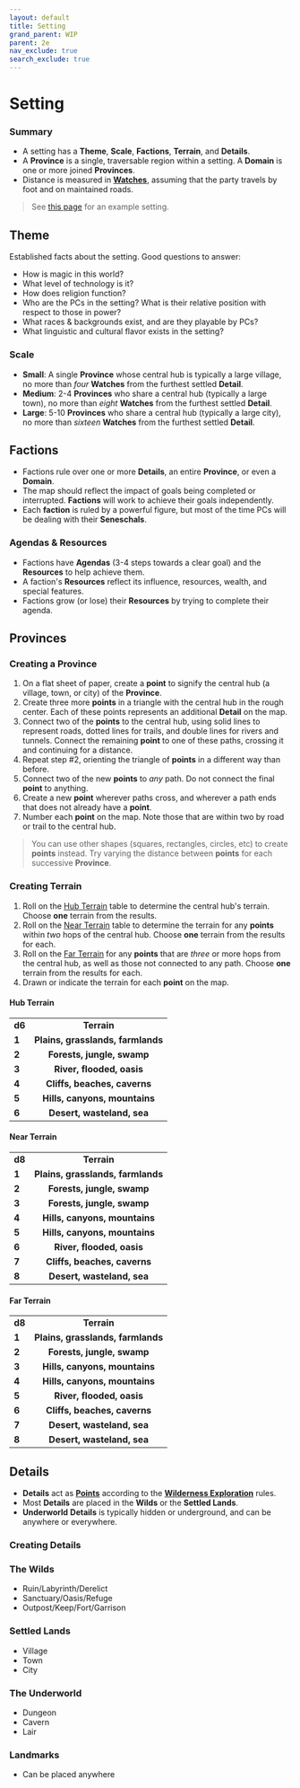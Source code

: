 ```yaml
---
layout: default
title: Setting
grand_parent: WIP
parent: 2e
nav_exclude: true
search_exclude: true
---
```


# Setting

### Summary
- A setting has a **Theme**, **Scale**, **Factions**, **Terrain**, and **Details**.
- A **Province** is a single, traversable region within a setting. A **Domain** is one or more joined **Provinces**.
- Distance is measured in [**Watches**](/wip/2e/wilderness-exploration/#travel), assuming that the party travels by foot and on maintained roads.

> See [this page](/wip/2e/example-setting) for an example setting.

## Theme
Established facts about the setting. Good questions to answer: 
- How is magic in this world?
- What level of technology is it?
- How does religion function?
- Who are the PCs in the setting? What is their relative position with respect to those in power?
- What races & backgrounds exist, and are they playable by PCs?
- What linguistic and cultural flavor exists in the setting?

### Scale
- **Small**: A single **Province** whose central hub is typically a large village, no more than _four_ **Watches** from the furthest settled **Detail**.  
- **Medium**: 2-4 **Provinces** who share a central hub (typically a large town), no more than _eight_ **Watches** from the furthest settled **Detail**.
- **Large**: 5-10 **Provinces** who share a central hub (typically a large city), no more than _sixteen_ **Watches** from the furthest settled **Detail**.

## Factions
- Factions rule over one or more **Details**, an entire **Province**, or even a **Domain**. 
- The map should reflect the impact of goals being completed or interrupted. **Factions** will work to achieve their goals independently.
- Each **faction** is ruled by a powerful figure, but most of the time PCs will be dealing with their **Seneschals**. 

### Agendas & Resources
- Factions have **Agendas** (3-4 steps towards a clear goal) and the **Resources** to help achieve them. 
- A faction's **Resources** reflect its influence, resources, wealth, and special features. 
- Factions grow (or lose) their **Resources** by trying to complete their agenda. 

## Provinces

### Creating a Province
1. On a flat sheet of paper, create a **point** to signify the central hub (a village, town, or city) of the **Province**.
2. Create three more **points** in a triangle with the central hub in the rough center. Each of these points represents an additional **Detail** on the map. 
3. Connect two of the **points** to the central hub, using solid lines to represent roads, dotted lines for trails, and double lines for rivers and tunnels. Connect the remaining **point** to one of these paths, crossing it and continuing for a distance. 
4. Repeat step #2, orienting the triangle of **points** in a different way than before. 
5. Connect two of the new **points** to _any_ path. Do not connect the final **point** to anything. 
6. Create a new **point** wherever paths cross, and wherever a path ends that does not already have a **point**. 
7. Number each **point** on the map. Note those that are within two by road or trail to the central hub. 

> You can use other shapes (squares, rectangles, circles, etc) to create **points** instead. Try varying the distance between **points** for each successive **Province**.

### Creating Terrain
1. Roll on the [Hub Terrain](#hub-terrain) table to determine the central hub's terrain. Choose **one** terrain from the results. 
2. Roll on the [Near Terrain](#near-terrain) table to determine the terrain for any **points** within _two_ hops of the central hub. Choose **one** terrain from the results for each.
3. Roll on the [Far Terrain](#far-terrain) for any **points** that are _three_ or more hops from the central hub, as well as those not connected to any path. Choose **one** terrain from the results for each.
4. Drawn or indicate the terrain for each **point** on the map.

#### Hub Terrain

|        |                                   |
| ------ | :-------------------------------: |
| **d6** |            **Terrain**            |
| **1**  | **Plains, grasslands, farmlands** |
| **2**  |    **Forests, jungle, swamp**     |
| **3**  |     **River, flooded, oasis**     |
| **4**  |   **Cliffs, beaches, caverns**    |
| **5**  |   **Hills, canyons, mountains**   |
| **6**  |   **Desert, wasteland, sea**    |

#### Near Terrain

|        |                                   |
| ------ | :-------------------------------: |
| **d8** |            **Terrain**            |
| **1**  | **Plains, grasslands, farmlands** |
| **2**  |    **Forests, jungle, swamp**     |
| **3**  |    **Forests, jungle, swamp**     |
| **4**  |   **Hills, canyons, mountains**   |
| **5**  |   **Hills, canyons, mountains**   |
| **6**  |     **River, flooded, oasis**     |
| **7**  |   **Cliffs, beaches, caverns**    |
| **8**  |   **Desert, wasteland, sea**    |

#### Far Terrain

|        |                                   |
| ------ | :-------------------------------: |
| **d8** |            **Terrain**            |
| **1**  | **Plains, grasslands, farmlands** |
| **2**  |    **Forests, jungle, swamp**     |
| **3**  |   **Hills, canyons, mountains**   |
| **4**  |   **Hills, canyons, mountains**   |
| **5**  |     **River, flooded, oasis**     |
| **6**  |   **Cliffs, beaches, caverns**    |
| **7**  |   **Desert, wasteland, sea**    |
| **8**  |   **Desert, wasteland, sea**    |

## Details
- **Details** act as [**Points**](/wip/2e/wilderness-exploration/#points) according to the [**Wilderness Exploration**](/wip/2e/wilderness-exploration) rules.
- Most **Details** are placed in the **Wilds** or the **Settled Lands**.  
- **Underworld** **Details** is typically hidden or underground, and can be anywhere or everywhere.

### Creating Details

### The Wilds
- Ruin/Labyrinth/Derelict
- Sanctuary/Oasis/Refuge
- Outpost/Keep/Fort/Garrison

### Settled Lands
- Village
- Town
- City

### The Underworld
- Dungeon
- Cavern
- Lair

### Landmarks
- Can be placed anywhere



